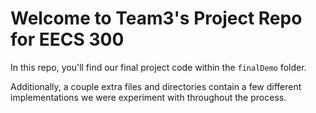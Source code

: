 # Welcome to Team3's Project Repo for EECS 300

In this repo, you'll find our final project code within the `finalDemo` folder.

Additionally, a couple extra files and directories contain a few different implementations we were experiment with throughout the process.
